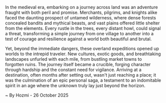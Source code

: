 
In the medieval era, embarking on a journey across land was an adventure fraught with both peril and promise. Merchants, pilgrims, and knights alike faced the daunting prospect of untamed wilderness, where dense forests concealed bandits and mythical beasts, and vast plains offered little shelter from the elements. Every rustle in the trees, every distant howl, could signal a threat, transforming a simple journey from one village to another into a test of courage and resilience against a world both beautiful and brutal.

Yet, beyond the immediate dangers, these overland expeditions opened up worlds to the intrepid traveler. New cultures, exotic goods, and breathtaking landscapes unfurled with each mile, from bustling market towns to forgotten ruins. The journey itself became a crucible, forging character through hardship and the constant need for vigilance. Arriving at a destination, often months after setting out, wasn't just reaching a place; it was the culmination of an epic personal saga, a testament to an indomitable spirit in an age where the unknown truly lay just beyond the horizon.

~ By Hozmi - 26 October 2025
